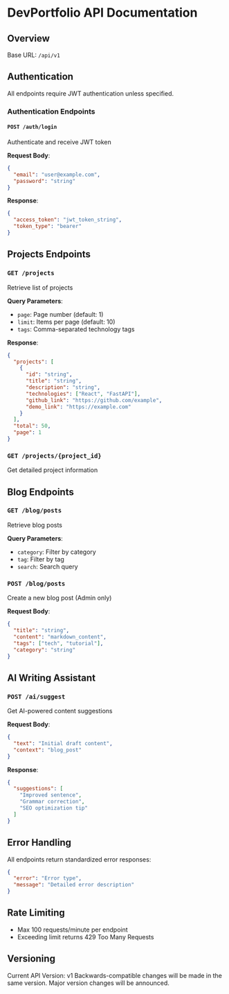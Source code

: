 # DevPortfolio API Documentation

## Overview
Base URL: `/api/v1`

## Authentication
All endpoints require JWT authentication unless specified.

### Authentication Endpoints

#### `POST /auth/login`
Authenticate and receive JWT token

**Request Body**:
```json
{
  "email": "user@example.com",
  "password": "string"
}
```

**Response**:
```json
{
  "access_token": "jwt_token_string",
  "token_type": "bearer"
}
```

## Projects Endpoints

### `GET /projects`
Retrieve list of projects

**Query Parameters**:
- `page`: Page number (default: 1)
- `limit`: Items per page (default: 10)
- `tags`: Comma-separated technology tags

**Response**:
```json
{
  "projects": [
    {
      "id": "string",
      "title": "string",
      "description": "string",
      "technologies": ["React", "FastAPI"],
      "github_link": "https://github.com/example",
      "demo_link": "https://example.com"
    }
  ],
  "total": 50,
  "page": 1
}
```

### `GET /projects/{project_id}`
Get detailed project information

## Blog Endpoints

### `GET /blog/posts`
Retrieve blog posts

**Query Parameters**:
- `category`: Filter by category
- `tag`: Filter by tag
- `search`: Search query

### `POST /blog/posts`
Create a new blog post (Admin only)

**Request Body**:
```json
{
  "title": "string",
  "content": "markdown_content",
  "tags": ["tech", "tutorial"],
  "category": "string"
}
```

## AI Writing Assistant

### `POST /ai/suggest`
Get AI-powered content suggestions

**Request Body**:
```json
{
  "text": "Initial draft content",
  "context": "blog_post"
}
```

**Response**:
```json
{
  "suggestions": [
    "Improved sentence",
    "Grammar correction",
    "SEO optimization tip"
  ]
}
```

## Error Handling
All endpoints return standardized error responses:

```json
{
  "error": "Error type",
  "message": "Detailed error description"
}
```

## Rate Limiting
- Max 100 requests/minute per endpoint
- Exceeding limit returns 429 Too Many Requests

## Versioning
Current API Version: v1
Backwards-compatible changes will be made in the same version.
Major version changes will be announced.